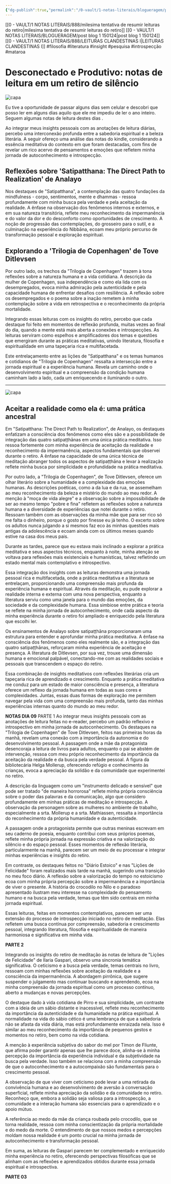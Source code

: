```yaml
---
{"dg-publish":true,"permalink":"/0-vault/1-notas-literais/blogueragem/post-blog-150124/","tags":["filosofia","literatura","insight","pesquisa","introspecção","mataroa"],"dgHomeLink":true,"dgShowLocalGraph":true,"dgShowFileTree":true,"dgEnableSearch":true}
---
```


[[0 - VAULT/1 NOTAS LITERAIS/888/milesima tentativa de resumir leituras do retiro\|milesima tentativa de resumir leituras do retiro]]
[[0 - VAULT/1 NOTAS LITERAIS/BLOGUERAGEM/post blog 1 150124\|post blog 1 150124]]
[[0 - VAULT/1 NOTAS LITERAIS/888/LEITURAS CLANDESTINAS I\|LEITURAS CLANDESTINAS I]]
#filosofia #literatura #insight #pesquisa #introspecção #mataroa
# Desconectado e Produtivo: notas de leitura em um retiro de silêncio

![capa](https://i.postimg.cc/xCQRkXB3/image.png)

Eu tive a oportunidade de passar alguns dias sem celular e descobri que posso ler em alguns dias aquilo que ele me impediu de ler o ano inteiro. Seguem algumas notas de leitura destes dias .

Ao integrar meus insights pessoais com as anotações de leitura diárias, percebo uma interconexão profunda entre a sabedoria espiritual e a beleza literária. A seguir ofereço uma análise das notas do kindle, considerando a essência meditativa do contexto em que foram destacadas, com fins de revelar um rico acervo de pensamentos e emoções que refletem minha jornada de autoconhecimento e introspecção.

## Reflexões sobre 'Satipatthana: The Direct Path to Realization' de Analayo

Nos destaques de "Satipatthana", a contemplação das quatro fundações da mindfulness - corpo, sentimentos, mente e dhammas - ressoa profundamente com minha busca pela verdade e pela aceitação da realidade. A ênfase na observação dos fenômenos internos e externos, e em sua natureza transitória, reflete meu reconhecimento da impermanência e do valor da dor e do desconforto como oportunidades de crescimento. A noção de progressão das contemplações, do grosseiro para o sutil, e a culminação na experiência do Nibbāna, ecoam meu próprio percurso de transformação pessoal e exploração espiritual.

## Explorando a 'Trilogia de Copenhagen' de Tove Ditlevsen

Por outro lado, os trechos da "Trilogia de Copenhagen" trazem à tona reflexões sobre a natureza humana e a vida cotidiana. A descrição da mulher de Copenhagen, sua independência e como ela lida com os desempregados, evoca minha admiração pela autenticidade e pela capacidade humana de enfrentar desafios com resiliência. A reflexão sobre os desempregados e o poema sobre a inação remetem à minha contemplação sobre a vida em retrospectiva e o reconhecimento da própria mortalidade.

Integrando essas leituras com os insights do retiro, percebo que cada destaque foi feito em momentos de reflexão profunda, muitas vezes ao final do dia, quando a mente está mais aberta a conexões e introspecções. As leituras serviram como espelhos e amplificadores dos temas e questões que emergiram durante as práticas meditativas, unindo literatura, filosofia e espiritualidade em uma tapeçaria rica e multifacetada.

Este entrelaçamento entre as lições de "Satipatthana" e os temas humanos e cotidianos de "Trilogia de Copenhagen" ressalta a intersecção entre a jornada espiritual e a experiência humana. Revela um caminho onde o desenvolvimento espiritual e a compreensão da condição humana caminham lado a lado, cada um enriquecendo e iluminando o outro.

---

![capa](https://i.postimg.cc/6qy2cWX7/DALL-E-2024-01-15-13-44-21-A-serene-image-depicting-the-fusion-of-spirituality-and-literature-Ima.png)


## Aceitar a realidade como ela é: uma prática ancestral

Em "Satipatthana: The Direct Path to Realization", de Analayo, os destaques enfatizam a consciência dos fenômenos como eles são e a possibilidade de integração das quatro satipaṭṭhānas em uma única prática meditativa. Isso ressoa fortemente com minha experiência de aceitação da realidade e reconhecimento da impermanência, aspectos fundamentais que observei durante o retiro. A ênfase na capacidade de uma única técnica de meditação abranger todos os aspectos de satipaṭṭhāna e levar à realização reflete minha busca por simplicidade e profundidade na prática meditativa.

Por outro lado, a "Trilogia de Copenhagen", de Tove Ditlevsen, oferece um olhar literário sobre a humanidade e a complexidade das emoções humanas. As descrições poéticas, como a da lua e da rua, se assemelham ao meu reconhecimento da beleza e mistério do mundo ao meu redor. A menção à "moça de vida alegre" e a observação sobre a impossibilidade de ser ao mesmo tempo "pobre e fina" refletem as reflexões sobre a natureza humana e a diversidade de experiências que notei durante o retiro. Ressoam também com as observações da minha mãe que para ser rico só me falta o dinheiro, porque o gosto por finesse eu já tenho. O excerto sobre os adultos nunca julgando a si mesmos faz eco às minhas questões mais antigas da adolescência e ecoam ainda com os últimos meses quando estive na casa dos meus pais.

Durante as tardes, parece que eu estava mais inclinado a explorar a prática meditativa e seus aspectos técnicos, enquanto à noite, minha atenção se voltava para reflexões mais existenciais e humanísticas, talvez refletindo um estado mental mais contemplativo e introspectivo.

Essa integração dos insights com as leituras demonstra uma jornada pessoal rica e multifacetada, onde a prática meditativa e a literatura se entrelaçam, proporcionando uma compreensão mais profunda da experiência humana e espiritual. Através da meditação, eu pude explorar a realidade interna e externa com uma nova perspectiva, enquanto a literatura serviu como uma janela para o mundo das emoções, da sociedade e da complexidade humana. Essa simbiose entre prática e teoria se reflete na minha jornada de autoconhecimento, onde cada aspecto da minha experiência durante o retiro foi ampliado e enriquecido pela literatura que escolhi ler.

Os ensinamentos de Analayo sobre satipaṭṭhāna proporcionaram uma estrutura para entender e aprofundar minha prática meditativa. A ênfase na consciência dos fenômenos como eles realmente são, e a integração das quatro satipaṭṭhānas, reforçaram minha experiência de aceitação e presença. A literatura de Ditlevsen, por sua vez, trouxe uma dimensão humana e emocional palpável, conectando-me com as realidades sociais e pessoais que transcendem o espaço do retiro.

Essa combinação de insights meditativos com reflexões literárias cria um tapeçaria rica de aprendizado e crescimento. Enquanto a prática meditativa me conduz para um estado de maior consciência e presença, a literatura oferece um reflexo da jornada humana em todas as suas cores e complexidades. Juntas, essas duas formas de exploração me permitem navegar pela vida com uma compreensão mais profunda, tanto das minhas experiências internas quanto do mundo ao meu redor.

**NOTAS DIA 09**
PARTE 1
Ao integrar meus insights pessoais com as anotações de leitura feitas no e-reader, percebo um padrão reflexivo e introspectivo em minha jornada de autoconhecimento. Os destaques na "Trilogia de Copenhagen" de Tove Ditlevsen, feitos nas primeiras horas da manhã, revelam uma conexão com a importância da autonomia e do desenvolvimento pessoal. A passagem onde a mãe da protagonista desencoraja a leitura de livros para adultos, enquanto o pai se abstém de intervenção, ressoa com meu próprio reconhecimento da importância da aceitação da realidade e da busca pela verdade pessoal. A figura da bibliotecária Helga Mollerup, oferecendo refúgio e conhecimento às crianças, evoca a apreciação da solidão e da comunidade que experimentei no retiro.

A descrição da linguagem como um "instrumento delicado e sensível" que pode ser tratado "de maneira horrorosa" reflete minha própria consciência sobre o poder das palavras e da comunicação, algo que considero profundamente em minhas práticas de meditação e introspecção. A observação da personagem sobre as mulheres no ambiente de trabalho, especialmente a srta. Mollerup e a srta. Mathiassen, ressalta a importância do reconhecimento da própria humanidade e da autenticidade.

A passagem onde a protagonista permite que outras meninas escrevam em seu caderno de poesia, enquanto contribui com seus próprios poemas, reflete minha própria jornada na expressão criativa e na valorização do silêncio e do espaço pessoal. Esses momentos de reflexão literária, particularmente na manhã, parecem ser um meio de eu processar e integrar minhas experiências e insights do retiro.

Em contraste, os destaques feitos no "Diário Estoico" e nas "Lições de Felicidade" foram realizados mais tarde na manhã, sugerindo uma transição no meu foco diário. A reflexão sobre a valorização do tempo no estoicismo ecoa com minha própria percepção sobre a impermanência e a importância de viver o presente. A história do crocodilo no Nilo e o paradoxo apresentado ilustram meu interesse na complexidade do pensamento humano e na busca pela verdade, temas que têm sido centrais em minha jornada espiritual.

Essas leituras, feitas em momentos contemplativos, parecem ser uma extensão do processo de introspecção iniciado no retiro de meditação. Elas refletem uma busca contínua por compreensão, sabedoria e crescimento pessoal, integrando literatura, filosofia e espiritualidade de maneira harmoniosa e significativa em minha vida.

**PARTE 2**

Integrando os insights do retiro de meditação às notas de leitura de "Lições de Felicidade" de Ilaria Gaspari, observo uma sincronia temática significativa. O ceticismo e a busca pela verdade, temas centrais no livro, ressoam com minhas reflexões sobre aceitação da realidade e a consciência da impermanência. A abordagem pirrônica, que sugere suspender o julgamento mas continuar buscando e aprendendo, ecoa na minha compreensão da jornada espiritual como um processo contínuo, aberto a mudanças e novas percepções.

O destaque dado à vida cotidiana de Pirro e sua simplicidade, um contraste com a ideia de um sábio distante e inacessível, reflete meu reconhecimento da importância da autenticidade e da humanidade na prática espiritual. A normalidade na vida do sábio cético é uma lembrança de que a sabedoria não se afasta da vida diária, mas está profundamente enraizada nela. Isso é similar ao meu reconhecimento da importância de pequenos gestos e momentos no retiro, bem como na vida cotidiana.

A menção à experiência subjetiva do sabor do mel por Tímon de Fliunte, que afirma poder garantir apenas que lhe parece doce, alinha-se à minha percepção da importância da experiência individual e da subjetividade na busca pela verdade. Isso também se relaciona com a minha compreensão de que o autoconhecimento e a autocompaixão são fundamentais para o crescimento pessoal.

A observação de que viver com ceticismo pode levar a uma retirada da convivência humana e ao desenvolvimento de aversão à conversação superficial, reflete minha apreciação da solidão e da comunidade no retiro. Reconheço que, embora a solidão seja valiosa para a introspecção, a comunidade e a interação humana são essenciais para o aprendizado e o apoio mútuo.

A referência ao medo da mãe da criança roubada pelo crocodilo, que se torna realidade, ressoa com minha conscientização da própria mortalidade e do medo da morte. O entendimento de que nossos medos e percepções moldam nossa realidade é um ponto crucial na minha jornada de autoconhecimento e transformação pessoal.

Em suma, as leituras de Gaspari parecem ter complementado e enriquecido minha experiência no retiro, oferecendo perspectivas filosóficas que se alinham com as reflexões e aprendizados obtidos durante essa jornada espiritual e introspectiva.

**PARTE 03**





